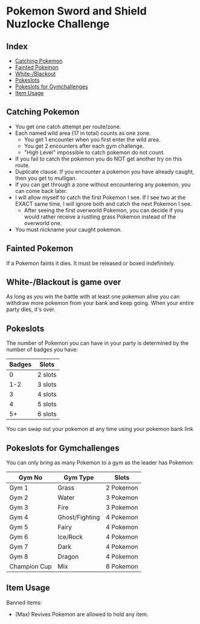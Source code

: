 # Pokemon Sword and Shield Nuzlocke Challenge
## Index
* [Catching Pokemon](#catching-pokemon)
* [Fainted Pokemon](#fainted-pokemon)
* [White-/Blackout](#white-blackout-is-game-over)
* [Pokeslots](#pokeslots)
* [Pokeslots for Gymchallenges](#pokeslots-for-gymchallenges)
* [Item Usage](#item-usage)

## Catching Pokemon
* You get one catch attempt per route/zone.
* Each named wild area (17 in total) counts as one zone.
  * You get 1 encounter when you first enter the wild area.
  * You get 2 encounters after each gym challenge.
  * "High Level" impossible to catch pokemon do not count.
* If you fail to catch the pokemon you do NOT get another try on this route.
* Duplicate clause. If you encounter a pokemon you have already caught, then you get to mulligan.
* If you can get through a zone without encountering any pokemon, you can come back later.
* I will allow myself to catch the first Pokemon I see. If I see two at the EXACT same time, I will ignore both and catch the next Pokemon I see.
  * After seeing the first overworld Pokemon, you can decide if you would rather receive a rustling grass Pokemon instead of the overworld one.
* You must nickname your caught pokemon.

## Fainted Pokemon
If a Pokemon faints it dies. It must be released or boxed indefinitely.

## White-/Blackout is game over
As long as you win the battle with at least one pokemon alive you can withdraw more pokemon from your bank and keep going. When your entire party dies, it's over.

## Pokeslots
The number of Pokemon you can have in your party is determined by the number of badges you have:

| Badges | Slots
|----|--------|
| 0 | 2 slots
| 1-2 | 3 slots
| 3 | 4 slots
| 4 | 5 slots
| 5+ | 6 slots

You can swap out your pokemon at any time using your pokemon bank link

## Pokeslots for Gymchallenges
You can only bring as many Pokemon to a gym as the leader has Pokemon:

| Gym No | Gym Type | Slots 
|--------|--------|--------|
| Gym 1 | Grass | 2 Pokemon
| Gym 2 | Water | 3 Pokemon
| Gym 3 | Fire | 3 Pokemon
| Gym 4 | Ghost/Fighting | 4 Pokemon
| Gym 5 | Fairy | 4 Pokemon
| Gym 6 | Ice/Rock | 4 Pokemon
| Gym 7 | Dark | 4 Pokemon
| Gym 8 | Dragon | 4 Pokemon
| Champion Cup | Mix | 6 Pokemon
  
## Item Usage
Banned items:
  * (Max) Revives
Pokemon are allowed to hold any item.
